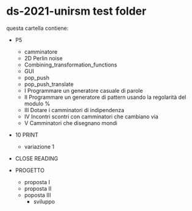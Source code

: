 # ds-2021-unirsm test folder

questa cartella contiene:

* P5
   * camminatore
   * 2D Perlin noise
   * Combining_transformation_functions
   * GUI
   * pop_push
   * pop_push_translate
   * I Programmare un generatore casuale di parole
   * II Programmare un generatore di pattern usando la regolarità del modulo %
   * III Dotare i camminatori di indipendenza
   * IV Incontri scontri con camminatori che cambiano via
   * V Camminatori che disegnano mondi

* 10 PRINT
   * variazione 1
 
* CLOSE READING

* PROGETTO
  * proposta I
  * proposta II
  * poposta III
    * sviluppo    
